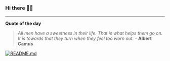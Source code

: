 ### Hi there 👋🏻


---

**Quote of the day**

> *All men have a sweetness in their life. That is what helps them go on. It is towards that they turn when they feel too worn out.* - **Albert Camus** 

[![README.md](https://github.com/marcolovazzano/marcolovazzano/actions/workflows/readme.yml/badge.svg?branch=main)](https://github.com/marcolovazzano/marcolovazzano/actions/workflows/readme.yml)
